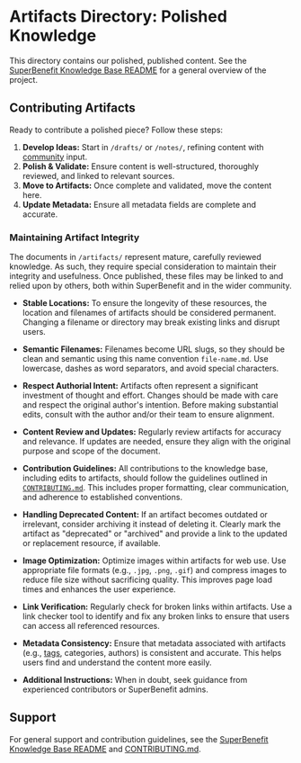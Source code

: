 # Artifacts Directory: Polished Knowledge

This directory contains our polished, published content. See the [SuperBenefit Knowledge Base README](../README.md) for a general overview of the project.

## Contributing Artifacts

Ready to contribute a polished piece? Follow these steps:

1.  **Develop Ideas:** Start in `/drafts/` or `/notes/`, refining content with [community](../tags/community.md) input.
2.  **Polish & Validate:** Ensure content is well-structured, thoroughly reviewed, and linked to relevant sources.
3.  **Move to Artifacts:** Once complete and validated, move the content here.
4.  **Update Metadata:** Ensure all metadata fields are complete and accurate.

### Maintaining Artifact Integrity

The documents in `/artifacts/` represent mature, carefully reviewed knowledge. As such, they require special consideration to maintain their integrity and usefulness. Once published, these files may be linked to and relied upon by others, both within SuperBenefit and in the wider community.

*   **Stable Locations:** To ensure the longevity of these resources, the location and filenames of artifacts should be considered permanent. Changing a filename or directory may break existing links and disrupt users.

*   **Semantic Filenames:** Filenames become URL slugs, so they should be clean and semantic using this name convention `file-name.md`. Use lowercase, dashes as word separators, and avoid special characters.

*   **Respect Authorial Intent:** Artifacts often represent a significant investment of thought and effort. Changes should be made with care and respect the original author's intention. Before making substantial edits, consult with the author and/or their team to ensure alignment.

*   **Content Review and Updates:** Regularly review artifacts for accuracy and relevance. If updates are needed, ensure they align with the original purpose and scope of the document.

*   **Contribution Guidelines:** All contributions to the knowledge base, including edits to artifacts, should follow the guidelines outlined in [`CONTRIBUTING.md`](../CONTRIBUTING.md). This includes proper formatting, clear communication, and adherence to established conventions.

*   **Handling Deprecated Content:** If an artifact becomes outdated or irrelevant, consider archiving it instead of deleting it. Clearly mark the artifact as "deprecated" or "archived" and provide a link to the updated or replacement resource, if available.

*   **Image Optimization:** Optimize images within artifacts for web use. Use appropriate file formats (e.g., `.jpg`, `.png`, `.gif`) and compress images to reduce file size without sacrificing quality. This improves page load times and enhances the user experience.

*   **Link Verification:** Regularly check for broken links within artifacts. Use a link checker tool to identify and fix any broken links to ensure that users can access all referenced resources.

*   **Metadata Consistency:** Ensure that metadata associated with artifacts (e.g., [tags](../tags/tags.md), categories, authors) is consistent and accurate. This helps users find and understand the content more easily.

*   **Additional Instructions:** When in doubt, seek guidance from experienced contributors or SuperBenefit admins.

## Support

For general support and contribution guidelines, see the [SuperBenefit Knowledge Base README](../README.md) and [CONTRIBUTING.md](../CONTRIBUTING.md).
